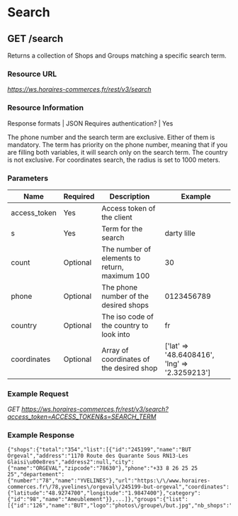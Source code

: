 # Search

## GET /search

Returns a collection of Shops and Groups matching a specific search term.

### Resource URL
_https://ws.horaires-commerces.fr/rest/v3/search_

### Resource Information
Response formats | JSON
Requires authentication? | Yes

The phone number and the search term are exclusive. Either of them is mandatory. The term has priority on the phone number,
meaning that if you are filling both variables, it will search only on the search term.
The country is not exclusive.
For coordinates search, the radius is set to 1000 meters.

### Parameters
| Name | Required | Description | Example |
|---|---|---|---|
| access_token  | Yes | Access token of the client |  |
| s  | Yes | Term for the search | darty lille |
| count  | Optional | The number of elements to return, maximum 100 | 30 |
| phone  | Optional | The phone number of the desired shops | 0123456789 |
| country  | Optional | The iso code of the country to look into | fr |
| coordinates  | Optional | Array of coordinates of the desired shop | ['lat' => '48.6408416', 'lng' => '2.3259213'] |

### Example Request
_GET https://ws.horaires-commerces.fr/rest/v3/search?access_token=ACCESS_TOKEN&s=SEARCH_TERM_

### Example Response
```
{"shops":{"total":"354","list":[{"id":"245199","name":"BUT Orgeval","address":"1170 Route des Quarante Sous RN13-Les Glaisi\u00e8res","address2":null,"city":{"name":"ORGEVAL","zipcode":"78630"},"phone":"+33 8 26 25 25 25","departement":{"number":"78","name":"YVELINES"},"url":"https:\/\/www.horaires-commerces.fr\/78,yvelines\/orgeval\/245199-but-orgeval","coordinates":{"latitude":"48.9274700","longitude":"1.9847400"},"category":{"id":"98","name":"Ameublement"}},...]},"groups":{"list":[{"id":"126","name":"BUT","logo":"photos\/groupe\/but.jpg","nb_shops":"354"}]}}
```
